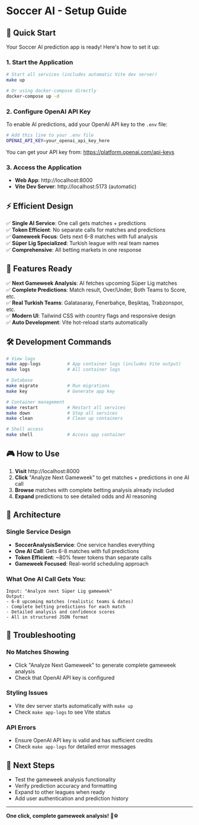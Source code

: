 # Soccer AI - Setup Guide

## 🚀 Quick Start

Your Soccer AI prediction app is ready! Here's how to set it up:

### 1. Start the Application

```bash
# Start all services (includes automatic Vite dev server)
make up

# Or using docker-compose directly
docker-compose up -d
```

### 2. Configure OpenAI API Key

To enable AI predictions, add your OpenAI API key to the `.env` file:

```bash
# Add this line to your .env file
OPENAI_API_KEY=your_openai_api_key_here
```

You can get your API key from: https://platform.openai.com/api-keys

### 3. Access the Application

- **Web App**: http://localhost:8000
- **Vite Dev Server**: http://localhost:5173 (automatic)

## ⚡ Efficient Design

✅ **Single AI Service**: One call gets matches + predictions  
✅ **Token Efficient**: No separate calls for matches and predictions  
✅ **Gameweek Focus**: Gets next 6-8 matches with full analysis  
✅ **Süper Lig Specialized**: Turkish league with real team names  
✅ **Comprehensive**: All betting markets in one response  

## 🎯 Features Ready

✅ **Next Gameweek Analysis**: AI fetches upcoming Süper Lig matches  
✅ **Complete Predictions**: Match result, Over/Under, Both Teams to Score, etc.  
✅ **Real Turkish Teams**: Galatasaray, Fenerbahçe, Beşiktaş, Trabzonspor, etc.  
✅ **Modern UI**: Tailwind CSS with country flags and responsive design  
✅ **Auto Development**: Vite hot-reload starts automatically  

## 🛠 Development Commands

```bash
# View logs
make app-logs          # App container logs (includes Vite output)
make logs              # All container logs

# Database
make migrate           # Run migrations
make key               # Generate app key

# Container management
make restart           # Restart all services
make down              # Stop all services
make clean             # Clean up containers

# Shell access
make shell             # Access app container
```

## 🎮 How to Use

1. **Visit** http://localhost:8000
2. **Click** "Analyze Next Gameweek" to get matches + predictions in one AI call
3. **Browse** matches with complete betting analysis already included
4. **Expand** predictions to see detailed odds and AI reasoning

## 🔧 Architecture

### Single Service Design
- **SoccerAnalysisService**: One service handles everything
- **One AI Call**: Gets 6-8 matches with full predictions
- **Token Efficient**: ~80% fewer tokens than separate calls
- **Gameweek Focused**: Real-world scheduling approach

### What One AI Call Gets You:
```
Input: "Analyze next Süper Lig gameweek"
Output: 
- 6-8 upcoming matches (realistic teams & dates)
- Complete betting predictions for each match
- Detailed analysis and confidence scores
- All in structured JSON format
```

## 🔧 Troubleshooting

### No Matches Showing
- Click "Analyze Next Gameweek" to generate complete gameweek analysis
- Check that OpenAI API key is configured

### Styling Issues
- Vite dev server starts automatically with `make up`
- Check `make app-logs` to see Vite status

### API Errors
- Ensure OpenAI API key is valid and has sufficient credits
- Check `make app-logs` for detailed error messages

## 📝 Next Steps

- Test the gameweek analysis functionality
- Verify prediction accuracy and formatting
- Expand to other leagues when ready
- Add user authentication and prediction history

---

**One click, complete gameweek analysis!** 🚀⚽ 